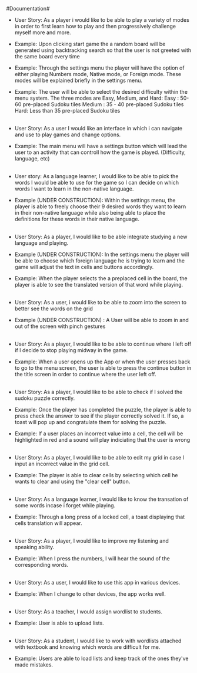 #Documentation#

- User Story: As a player i would like to be able to play a variety of modes in order to first learn how to play and then progressively challenge myself more and more.
- Example: Upon clicking start game the a random board will be generated using backtracking search so that the user is not greeted with the same board every time
- Example: Through the settings menu the player will have the option of either playing Numbers mode, Native mode, or Foreign mode. These modes will be explained briefly in the settings menu.
- Example: The user will be able to select the desired difficulty within the menu system. The three modes are Easy, Medium, and Hard:
Easy : 50-60 pre-placed Sudoku tiles
Medium : 35 - 40 pre-placed Sudoku tiles
Hard: Less than 35 pre-placed Sudoku tiles<br/><br/>

- User Story: As a user I would like an interface in which i can navigate and use to play games and change options.
- Example: The main menu will have a settings button which will lead the user to an activity that can controll how the game is played. (Difficulty, language, etc)<br/><br/>


- User story: As a language learner, I would like to be able to pick the words I would be able to use for the game so I can decide on which words I want to learn in the non-native language.
- Example (UNDER CONSTRUCTION): Within the settings menu, the player is able to freely choose their 9 desired words they want to learn in their non-native language while also being able to place
the definitions for these words in their native language.
<br/><br/>


- User Story: As a player, I would like to be able integrate studying a new language and playing.
- Example (UNDER CONSTRUCTION): In the settings menu the player will be able to choose which foreign language he is trying to learn and the game will adjust the text in cells and buttons accordingly.
- Example: When the player selects the a preplaced cell in the board, the player is able to see the translated version of that word while playing.<br/><br/>


- User Story: As a user, i would like to be able to zoom into the screen to better see the words on the grid
- Example (UNDER CONSTRUCTION) : A User will be able to zoom in and out of the screen with pinch gestures<br/><br/>


- User Story: As a player, I would like to be able to continue where I left off if I decide to stop playing midway in the game.
- Example: When a user opens up the App or when the user presses back to go to the menu screen, the user is able to press the continue button in the title screen in order to continue where the user left off.<br/><br/>


- User Story: As a player, I would like to be able to check if I solved the sudoku puzzle correctly.
- Example: Once the player has completed the puzzle, the player is able to press check the answer to see if the player correctly solved it. If so, a toast will pop up and congratulate them for solving the puzzle.
- Example: If a user places an incorrect value into a cell, the cell will be highlighted in red and a sound will play indiciating that the user is wrong<br/><br/>


- User Story: As a player, I would like to be able to edit my grid in case I input an incorrect value in the grid cell.
- Example: The player is able to clear cells by selecting which cell he wants to clear and using the "clear cell" button.<br/><br/>

- User Story: As a language learner, i would like to know the transation of some words incase i forget while playing.
- Example: Through a long press of a locked cell, a toast displaying that cells translation will appear.<br/><br/>

- User Story: As a player, I would like to improve my listening and speaking ability.
- Example: When I press the numbers, I will hear the sound of the corresponding words.<br/><br/>

- User Story: As a user, I would like to use this app in various devices.
- Example: When I change to other devices, the app works well.<br/><br/>

- User Story: As a teacher, I would assign wordlist to students.
- Example: User is able to upload lists.<br/><br/>

- User Story: As a student, I would like to work with wordlists attached with textbook and knowing which words are difficult for me.
- Example: Users are able to load lists and keep track of the ones they've made mistakes.<br/><br/>
